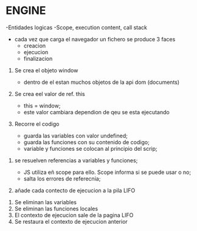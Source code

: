 # ENGINE

<!-- SCOPE: Registro qie indica ña accesibilidad d euna variable o funcion -->

<!-- Contexto de ejecuncion : Entrono de ejecucion, tipos globale o funcion -->

<!-- Pila de ejecucion: pila LIFO de -->

<!-- como funciona JS? -->

-Entidades logicas
    -Scope, execution content, call stack

- cada vez que carga el navegador un fichero se produce 3 faces
    - creacion
    - ejecucion
    - finalizacion

<!-- Face de creacion -->

1. Se crea el objeto window
    - dentro de el estan muchos objetos de la api dom (documents)

2. Se crea eel valor de ref. this
    - this = window;
    - este valor cambiara dependion de qeu se esta ejecutando

3. Recorre el codigo
    - guarda las variables con valor undefined;
    - guarda las funciones con su contenido de codigo;
    - variable y funciones se colocan al principio del scrip;

<!-- fase de ejecucion -->

1. se resuelven referencias a variables y funciones;
    - JS utiliza eñ scope para ello. Scope informa si se puede usar o no;
    - salta los errores de referecnia;

2. añade cada contecto de ejecucion a la pila LIFO

<!-- face de finalisacion -->

1. Se  eliminan las variables
2. Se eliminan las funciones locales
3. El contexto de ejecucion sale de la pagina LIFO
4. Se restaura el contexto de ejecucion anterior